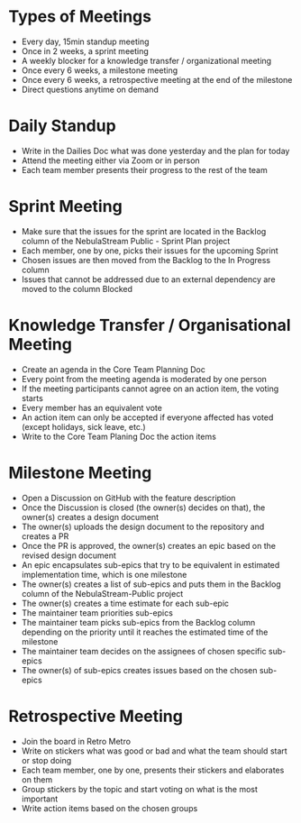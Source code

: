 
# Types of Meetings

- Every day, 15min standup meeting
- Once in 2 weeks, a sprint meeting
- A weekly blocker for a knowledge transfer / organizational meeting
- Once every 6 weeks, a milestone meeting
- Once every 6 weeks, a retrospective meeting at the end of the milestone
- Direct questions anytime on demand

# Daily Standup

- Write in the Dailies Doc what was done yesterday and the plan for today
- Attend the meeting either via Zoom or in person
- Each team member presents their progress to the rest of the team

# Sprint Meeting

- Make sure that the issues for the sprint are located in the Backlog column of the  NebulaStream Public - Sprint Plan project
- Each member, one by one, picks their issues for the upcoming Sprint
- Chosen issues are then moved from the Backlog to the In Progress column
- Issues that cannot be addressed due to an external dependency are moved to the column Blocked


# Knowledge Transfer / Organisational Meeting

- Create an agenda in the Core Team Planning Doc
- Every point from the meeting agenda is moderated by one person
- If the meeting participants cannot agree on an action item, the voting starts
- Every member has an equivalent vote
- An action item can only be accepted if everyone affected has voted (except holidays, sick leave, etc.)
- Write to the Core Team Planing Doc the action items

# Milestone Meeting

- Open a Discussion on GitHub with the feature description
- Once the Discussion is closed (the owner(s) decides on that), the owner(s) creates a design document
- The owner(s) uploads the design document to the repository and creates a PR
- Once the PR is approved, the owner(s) creates an epic based on the revised design document
- An epic encapsulates sub-epics that try to be equivalent in estimated implementation time, which is one milestone
- The owner(s) creates a list of sub-epics and puts them in the Backlog column of the NebulaStream-Public project
- The owner(s) creates a time estimate for each sub-epic
- The maintainer team priorities sub-epics
- The maintainer team picks sub-epics from the Backlog column depending on the priority until it reaches the estimated time of the milestone 
- The maintainer team decides on the assignees of chosen specific sub-epics
- The owner(s) of sub-epics creates issues based on the chosen sub-epics


# Retrospective Meeting

- Join the board in Retro Metro
- Write on stickers what was good or bad and what the team should start or stop doing
- Each team member, one by one, presents their stickers and elaborates on them
- Group stickers by the topic and start voting on what is the most important
- Write action items based on the chosen groups 

